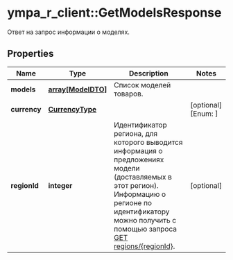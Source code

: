 # ympa_r_client::GetModelsResponse

Ответ на запрос информации о моделях.

## Properties
Name | Type | Description | Notes
------------ | ------------- | ------------- | -------------
**models** | [**array[ModelDTO]**](ModelDTO.md) | Список моделей товаров. | 
**currency** | [**CurrencyType**](CurrencyType.md) |  | [optional] [Enum: ] 
**regionId** | **integer** | Идентификатор региона, для которого выводится информация о предложениях модели (доставляемых в этот регион).  Информацию о регионе по идентификатору можно получить с помощью запроса [GET regions/{regionId}](../../reference/regions/searchRegionsById.md).  | [optional] 


